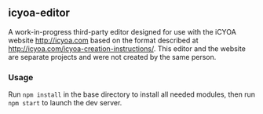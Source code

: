 ## icyoa-editor
A work-in-progress third-party editor designed for use with the iCYOA website http://icyoa.com based on the format described at http://icyoa.com/icyoa-creation-instructions/.  This editor and the website are separate projects and were not created by the same person.

### Usage
Run `npm install` in the base directory to install all needed modules, then run `npm start` to launch the dev server.
